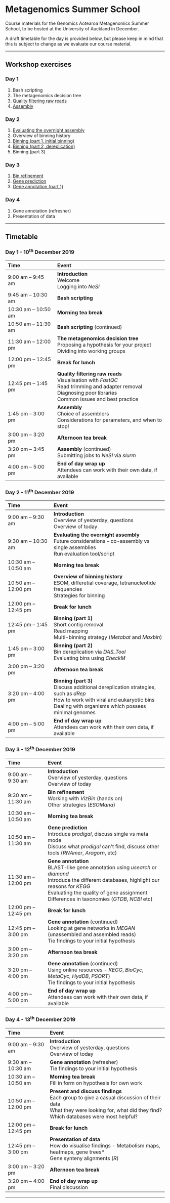 # Metagenomics Summer School

Course materials for the Genomics Aotearoa Metagenomics Summer School, to be hosted at the University of Auckland in December.

A draft timetable for the day is provided below, but please keep in mind that this is subject to change as we evaluate our course material.

---

## Workshop exercises

### Day 1

1. Bash scripting
1. The metagenomics decision tree
1. [Quality filtering raw reads](https://github.com/GenomicsAotearoa/metagenomics_summer_school/blob/master/materials/day1/ex3_quality_filtering.md)
1. [Assembly](https://github.com/GenomicsAotearoa/metagenomics_summer_school/blob/master/materials/day1/ex4_assembly.md)

### Day 2

1. [Evaluating the overnight assembly](https://github.com/GenomicsAotearoa/metagenomics_summer_school/blob/master/materials/day2/ex5_evaluating_assemblies.md)
1. Overview of binning history
1. [Binning (part 1, initial binning)](https://github.com/GenomicsAotearoa/metagenomics_summer_school/blob/master/materials/day2/ex7_initial_binning.md)
1. [Binning (part 2, dereplication)](https://github.com/GenomicsAotearoa/metagenomics_summer_school/blob/master/materials/day2/ex8_bin_dereplication.md)
1. Binning (part 3)

### Day 3

1. [Bin refinement](https://github.com/GenomicsAotearoa/metagenomics_summer_school/blob/master/materials/day3/ex10_refining_bins.md)
1. [Gene prediction](https://github.com/GenomicsAotearoa/metagenomics_summer_school/blob/master/materials/day3/ex11_gene_prediction.md)
1. [Gene annotation (part 1)](https://github.com/GenomicsAotearoa/metagenomics_summer_school/blob/master/materials/day3/ex12_gene_annotation_part1.md)

### Day 4

1. Gene annotation (refresher)
1. Presentation of data

---

## Timetable

### Day 1 - 10<sup>th</sup> December 2019

|Time|Event|
|:---|:---|
|9:00 am – 9:45 am|**Introduction**<br>Welcome<br>Logging into *NeSI*|
|9:45 am – 10:30 am|**Bash scripting**|
|10:30 am – 10:50 am|**Morning tea break**|
|10:50 am – 11:30 am|**Bash scripting** (continued)|
|11:30 am – 12:00 pm|**The metagenomics decision tree**<br>Proposing a hypothesis for your project<br>Dividing into working groups|
|12:00 pm – 12:45 pm|**Break for lunch**|
|12:45 pm – 1:45 pm|**Quality filtering raw reads**<br>Visualisation with *FastQC*<br>Read trimming and adapter removal<br>Diagnosing poor libraries<br>Common issues and best practice|
|1:45 pm – 3:00 pm|**Assembly**<br>Choice of assemblers<br>Considerations for parameters, and when to stop!|
|3:00 pm – 3:20 pm|**Afternoon tea break**|
|3:20 pm – 3:45 pm|**Assembly** (continued)<br>Submitting jobs to *NeSI* via *slurm*|
|4:00 pm – 5:00 pm|**End of day wrap up**<br>Attendees can work with their own data, if available|

### Day 2 - 11<sup>th</sup> December 2019

|Time|Event|
|:---|:---|
|9:00 am – 9:30 am|**Introduction**<br>Overview of yesterday, questions<br>Overview of today|
|9:30 am – 10:30 am|**Evaluating the overnight assembly**<br>Future considerations – co-assembly vs single assemblies<br>Run evaluation tool/script|
|10:30 am – 10:50 am|**Morning tea break**|
|10:50 am – 12:00 pm|**Overview of binning history**<br>ESOM, differetial coverage, tetranucleotide frequencies<br>Strategies for binning|
|12:00 pm – 12:45 pm|**Break for lunch**|
|12:45 pm – 1:45 pm|**Binning (part 1)**<br>Short contig removal<br>Read mapping<br>Multi-binning strategy (*Metabat* and *Maxbin*)|
|1:45 pm – 3:00 pm|**Binning (part 2)**<br>Bin dereplication via *DAS_Tool*<br>Evaluating bins using *CheckM*|
|3:00 pm – 3:20 pm|**Afternoon tea break**|
|3:20 pm – 4:00 pm|**Binning (part 3)**<br>Discuss additional dereplication strategies, such as *dRep*<br>How to work with viral and eukaryotic bins<br>Dealing with organisms which possess minimal genomes|
|4:00 pm – 5:00 pm|**End of day wrap up**<br>Attendees can work with their own data, if available|

### Day 3 - 12<sup>th</sup> December 2019

|Time|Event|
|:---|:---|
|9:00 am – 9:30 am|**Introduction**<br>Overview of yesterday, questions<br>Overview of today|
|9:30 am – 11:30 am|**Bin refinement**<br>Working with *VizBin* (hands on)<br>Other strategies (*ESOMana*)|
|10:30 am – 10:50 am|**Morning tea break**|
|10:50 am – 11:30 am|**Gene prediction**<br>Introduce *prodigal*, discuss single vs meta mode<br>Discuss what *prodigal* can't find, discuss other tools (*RNAmer*, *Aragorn*, etc)|
|11:30 am – 12:00 pm|**Gene annotation**<br>BLAST-like gene annotation using *usearch* or *diamond*<br>Introduce the different databases, highlight our reasons for *KEGG*<br>Evaluating the quality of gene assignment<br>Differences in taxonomies (*GTDB*, *NCBI* etc)|
|12:00 pm – 12:45 pm|**Break for lunch**|
|12:45 pm – 3:00 pm|**Gene annotation** (continued)<br>Looking at gene networks in *MEGAN* (unassembled and assembled reads)<br>Tie findings to your initial hypothesis|
|3:00 pm – 3:20 pm|**Afternoon tea break**|
|3:20 pm – 4:00 pm|**Gene annotation** (continued)<br>Using online resources - *KEGG*, *BioCyc*, *MetaCyc*, *HydDB*, *PSORT*)<br>Tie findings to your initial hypothesis|
|4:00 pm – 5:00 pm|**End of day wrap up**<br>Attendees can work with their own data, if available|

### Day 4 - 13<sup>th</sup> December 2019

|Time|Event|
|:---|:---|
|9:00 am – 9:30 am|**Introduction**<br>Overview of yesterday, questions<br>Overview of today|
|9:30 am – 10:30 am|**Gene annotation** (refresher)<br>Tie findings to your initial hypothesis|
|10:30 am – 10:50 am|**Morning tea break**<br>Fill in form on hypothesis for own work|
|10:50 am – 12:00 pm|**Present and discuss findings**<br>Each group to give a casual discussion of their data<br>What they were looking for, what did they find?<br>Which databases were most helpful?|
|12:00 pm – 12:45 pm|**Break for lunch**|
|12:45 pm – 3:00 pm|**Presentation of data**<br>How do visualise findings - Metabolism maps, heatmaps, gene trees*<br>Gene synteny alignments (*R*)|
|3:00 pm – 3:20 pm|**Afternoon tea break**|
|3:20 pm – 4:00 pm|**End of day wrap up**<br>Final discussion|

----
